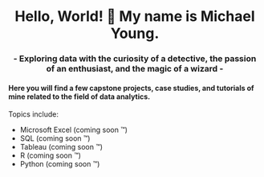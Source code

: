 <h1 align="center">Hello, World! 👋 My name is Michael Young.</h1>

<h3 align="center">- Exploring data with the curiosity of a detective, the passion of an enthusiast, and the magic of a wizard -</h3>

#### Here you will find a few capstone projects, case studies, and tutorials of mine related to the field of data analytics.

Topics include:

- Microsoft Excel (coming soon ™)
- SQL (coming soon ™)
- Tableau (coming soon ™)
- R (coming soon ™)
- Python (coming soon ™)

<!---
MichaelYoungDataAnalytics/MichaelYoungDataAnalytics is a ✨ special ✨ repository because its `README.md` (this file) appears on your GitHub profile.
You can click the Preview link to take a look at your changes.
--->
